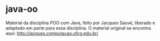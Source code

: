 # java-oo
Material da disciplina POO com Java, feito por Jacques Sauvé, liberado e adaptado em parte para essa disciplina.
O material original se encontra aqui: http://jacques.computacao.ufcg.edu.br/

